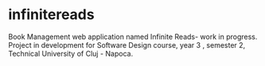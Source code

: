 # infinitereads
Book Management web application named Infinite Reads- work in progress. Project in development for Software Design course, year 3 , semester 2, Technical University of Cluj - Napoca.
